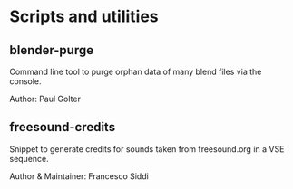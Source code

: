 # Scripts and utilities

## blender-purge

Command line tool to purge orphan data of many blend files via the console.

Author: Paul Golter


## freesound-credits
Snippet to generate credits for sounds taken from freesound.org in a VSE sequence.

Author & Maintainer: Francesco Siddi
